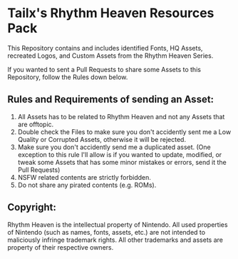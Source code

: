 # Tailx's Rhythm Heaven Resources Pack
This Repository contains and includes identified Fonts, HQ Assets, recreated Logos, and Custom Assets from the Rhythm Heaven Series.

If you wanted to sent a Pull Requests to share some Assets to this Repository, follow the Rules down below.

## Rules and Requirements of sending an Asset:
1. All Assets has to be related to Rhythm Heaven and not any Assets that are offtopic.
2. Double check the Files to make sure you don't accidently sent me a Low Quality or Corrupted Assets, otherwise it will be rejected.
3. Make sure you don't accidently send me a duplicated asset. (One exception to this rule I'll allow is if you wanted to update, modified, or tweak some Assets that has some minor mistakes or errors, send it the Pull Requests)
4. NSFW related contents are strictly forbidden.
5. Do not share any pirated contents (e.g. ROMs).

## Copyright:
Rhythm Heaven is the intellectual property of Nintendo. All used properties of Nintendo (such as names, fonts, assets, etc.) are not intended to maliciously infringe trademark rights. All other trademarks and assets are property of their respective owners.
